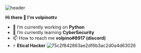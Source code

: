 ![header](https://user-images.githubusercontent.com/108951418/226121783-8cfefcf2-31c5-4bb8-b039-e02fbae72ca5.png)

**Hi there 👋 I'm volpinottv**

- 🔭 I’m currently working on **Python**
- 🌱 I’m currently learning **CyberSecurity**
- 📫 How to reach me **volpino#8917 (discord)**
- ⚡ **Etical Hacker**
![75c2f842863ae2df6b3ac2d0a4d63026](https://user-images.githubusercontent.com/108951418/226122521-ff44ffe6-7a57-49fa-b8bc-16908e6acb67.gif)
